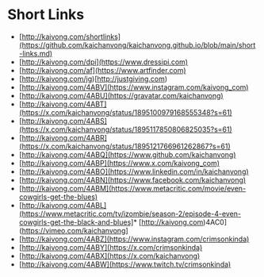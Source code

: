 # Short Links
* [http://kaivong.com/shortlinks](https://github.com/kaichanvong/kaichanvong.github.io/blob/main/short-links.md)
* [http://kaivong.com/dpi](https://www.dressipi.com)
* [http://kaivong.com/af](https://www.artfinder.com)
* [http://kaivong.com/jg)[http://justgiving.com)
* [http://kaivong.com/4ABV](https://www.instagram.com/kaivong_com)
* [http://kaivong.com/4ABU](https://gravatar.com/kaichanvong)
* [http://kaivong.com/4ABT](https://x.com/kaichanvong/status/1895100979168555348?s=61)
* [http://kaivong.com/4ABS](https://x.com/kaichanvong/status/1895117850806825035?s=61)
* [http://kaivong.com/4ABR](https://x.com/kaichanvong/status/1895121766961262867?s=61)
* [http://kaivong.com/4ABQ](https://www.github.com/kaichanvong)
* [http://kaivong.com/4ABP](https://www.x.com/kaivong_com)
* [http://kaivong.com/4ABO](https://www.linkedin.com/in/kaichanvong)
* [http://kaivong.com/4ABN](https://www.facebook.com/kaichanvong)
* [http://kaivong.com/4ABM](https://www.metacritic.com/movie/even-cowgirls-get-the-blues)
* [http://kaivong.com/4ABL](https://www.metacritic.com/tv/izombie/season-2/episode-4-even-cowgirls-get-the-black-and-blues]* [http://kaivong.com)4AC0](https://vimeo.com/kaichanvong]
* [http://kaivong.com/4ABZ](https://www.instagram.com/crimsonkinda)
* [http://kaivong.com/4ABY](https://x.com/crimsonkinda)
* [http://kaivong.com/4ABX](https://x.com/kaichanvong)
* [http://kaivong.com/4ABW](https://www.twitch.tv/crimsonkinda)
